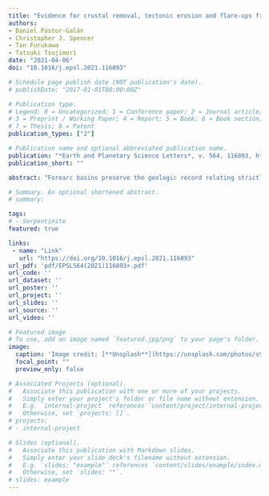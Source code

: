 ```yaml
---
title: "Evidence for crustal removal, tectonic erosion and flare-ups from the Japanese evolving forearc sediment provenance"
authors:
- Daniel Pastor-Galán
- Christopher J. Spencer
- Tan Furukawa
- Tatsuki Tsujimori
date: "2021-04-06"
doi: "10.1016/j.epsl.2021.116893"

# Schedule page publish date (NOT publication's date).
# publishDate: "2017-01-01T00:00:00Z"

# Publication type.
# Legend: 0 = Uncategorized; 1 = Conference paper; 2 = Journal article;
# 3 = Preprint / Working Paper; 4 = Report; 5 = Book; 6 = Book section;
# 7 = Thesis; 8 = Patent
publication_types: ["2"]

# Publication name and optional abbreviated publication name.
publication: "*Earth and Planetary Science Letters*, v. 564, 116893, https://doi.org/10.1016/j.epsl.2021.116893"
publication_short: ""

abstract: "Forearc basins preserve the geologic record relating strictly to arc magmatism. The provenance of forearc sediment can be used to differentiate periods of crustal growth, accretion, and destruction, enhanced magmatism, advancing and retreating subduction slabs, delamination, etc. These tectonic systems predict differing degrees of sedimentary reworking of the older forearc units. Additionally, Hf isotopes of zircon can be used to evaluate the degree of continental reworking that occurs in the arc system. In this paper, we evaluate the changes in a long-lived subduction system using detrital zircon U-Pb and Hf-isotope data from forearc units in northern Honshu, Japan that span in age from the Silurian Period to the present from the forearc provenance of the Japanese subduction system. Our data demonstrate a series of dominant age peaks (430 ± 20, 360 ± 10, 270 ± 20, 184 ± 12, 112 ± 22, and 7 ± 7 Ma) and a progressive loss of the older zircon populations. Zircon Hf-isotope data reveal three discrete shifts that correspond to differing degrees of isotopic enrichment and correlate with changes in the dominant zircon age peaks. Additionally, each temporal isotopic shift is associated with isolation of the older sedimentary packages wherein no detrital zircon from the previous stages are observed in subsequent stages. We propose these shifts provide evidence for rapid shifts in arc tectonics including magmatic flare-ups, producing the dominant peaks; protracted tectonic erosion progressively removing older sources of zircon reveals a late Carboniferous event triggering the complete removal of the Precambrian crust; and the Cretaceous melting of the entire Permian arc crust, likely related with the subduction of the mid-oceanic ridge separating the Izanagi and Pacific plates."

# Summary. An optional shortened abstract.
# summary: 

tags: 
# - Serpentinite
featured: true

links:
 - name: "Link"
   url: "https://doi.org/10.1016/j.epsl.2021.116893"
url_pdf: 'pdf/EPSL564(2021)116893+.pdf'
url_code: ''
url_dataset: ''
url_poster: ''
url_project: ''
url_slides: ''
url_source: ''
url_video: ''

# Featured image
# To use, add an image named `featured.jpg/png` to your page's folder. 
image: 
  caption: 'Image credit: [**Unsplash**](https://unsplash.com/photos/s9CC2SKySJM)'
  focal_point: ""
  preview_only: false

# Associated Projects (optional).
#   Associate this publication with one or more of your projects.
#   Simply enter your project's folder or file name without extension.
#   E.g. `internal-project` references `content/project/internal-project/index.md`.
#   Otherwise, set `projects: []`.
# projects:
# - internal-project

# Slides (optional).
#   Associate this publication with Markdown slides.
#   Simply enter your slide deck's filename without extension.
#   E.g. `slides: "example"` references `content/slides/example/index.md`.
#   Otherwise, set `slides: ""`.
# slides: example
---
```

